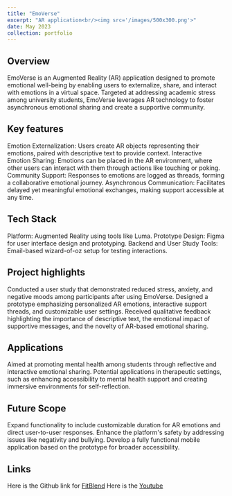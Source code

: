 ```yaml
---
title: "EmoVerse"
excerpt: "AR application<br/><img src='/images/500x300.png'>"
date: May 2023
collection: portfolio
---
```

Overview
---
EmoVerse is an Augmented Reality (AR) application designed to promote emotional well-being by enabling users to externalize, share, and interact with emotions in a virtual space. Targeted at addressing academic stress among university students, EmoVerse leverages AR technology to foster asynchronous emotional sharing and create a supportive community.

Key features
---
Emotion Externalization: Users create AR objects representing their emotions, paired with descriptive text to provide context.
Interactive Emotion Sharing: Emotions can be placed in the AR environment, where other users can interact with them through actions like touching or poking.
Community Support: Responses to emotions are logged as threads, forming a collaborative emotional journey.
Asynchronous Communication: Facilitates delayed yet meaningful emotional exchanges, making support accessible at any time.

Tech Stack
---
Platform: Augmented Reality using tools like Luma.
Prototype Design: Figma for user interface design and prototyping.
Backend and User Study Tools: Email-based wizard-of-oz setup for testing interactions.

Project highlights
---
Conducted a user study that demonstrated reduced stress, anxiety, and negative moods among participants after using EmoVerse.
Designed a prototype emphasizing personalized AR emotions, interactive support threads, and customizable user settings.
Received qualitative feedback highlighting the importance of descriptive text, the emotional impact of supportive messages, and the novelty of AR-based emotional sharing.

Applications
---
Aimed at promoting mental health among students through reflective and interactive emotional sharing.
Potential applications in therapeutic settings, such as enhancing accessibility to mental health support and creating immersive environments for self-reflection.

Future Scope
---
Expand functionality to include customizable duration for AR emotions and direct user-to-user responses.
Enhance the platform's safety by addressing issues like negativity and bullying.
Develop a fully functional mobile application based on the prototype for broader accessibility.

Links
---
Here is the Github link for [FitBlend](https://github.com/tanishabisht/UI-FitBlend)
Here is the [Youtube](https://www.youtube.com/watch?v=6DMfQaXXP1k)

